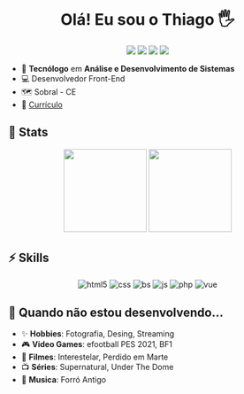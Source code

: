 <h1 align="center">
  Olá! Eu sou o Thiago 🖐️
</h1>

<p align="center">   
  <a href="mailto:thiagomaisweb@gmail.com" target="_blank"><img src="https://img.shields.io/badge/Gmail-D14836?style=for-the-badge&logo=gmail&logoColor=white"></a>
  <a href="https://www.linkedin.com/in/thiagosousadev" target="_blank"><img src="https://img.shields.io/badge/LinkedIn-0077B5?style=for-the-badge&logo=linkedin&logoColor=white"></a> 
  <a href="https://www.instagram.com/thiagodownloads" target="_blank"><img src="https://img.shields.io/badge/Instagram-E4405F?style=for-the-badge&logo=instagram&logoColor=white"></a>
  <a href="https://thiagosousadev.site" target="_blank"><img src="https://img.shields.io/website?label=thiagosousadev.site&style=for-the-badge&&logoColor=F0DB4F&url=https://thiagosousadev.site"></a>
</p>

- 📄 **Tecnólogo** em **Análise e Desenvolvimento de Sistemas**
- 💻 Desenvolvedor Front-End
- 🗺️ Sobral - CE
- 📝 [Currículo]("")

<h2>📃 Stats</h2>

<div align="center">
  <img height="150em" src="https://github-readme-stats.vercel.app/api?username=thiagosousadev&show_icons=true&theme=algolia&include_all_commits=true&count_private=true" style="max-width: 100%;"/>
  <img height="150em" src="https://github-readme-stats.vercel.app/api/top-langs/?username=thiagosousadev&layout=compact&langs_count=7&theme=algolia" style="max-width: 100%;"/>
</div>


<h2>⚡ Skills</h2>
<div align="center">
  <img align="center" alt="html5" src="https://img.shields.io/badge/HTML5-E34F26?style=flat&logo=html5&logoColor=white" />
  <img align="center" alt="css" src="https://img.shields.io/badge/CSS3-1572B6?style=flat&logo=css3&logoColor=white" />
  <img align="center" alt="bs" src="https://img.shields.io/badge/Bootstrap-563D7C?style=flat&logo=bootstrap&logoColor=white" />
  <img align="center" alt="js" src="https://img.shields.io/badge/JavaScript-F7DF1E?style=flat&logo=javascript&logoColor=black" />
  <img align="center" alt="php" src="https://img.shields.io/badge/PHP-777BB4?style=flatlogo=php&logoColor=white" />
  <img align="center" alt="vue" src="https://img.shields.io/badge/Vue.js-35495E?flat&logo=vue.js&logoColor=4FC08D" />
</div>

<h2> 🧔 Quando não estou desenvolvendo... </h2>

- ✨ **Hobbies**: Fotografia, Desing, Streaming
- 🎮 **Video Games**: efootball PES 2021, BF1 
- 🎥 **Filmes**: Interestelar, Perdido em Marte
- 📺 **Séries**: Supernatural, Under The Dome
- 🎵 **Musica**: Forró Antigo
